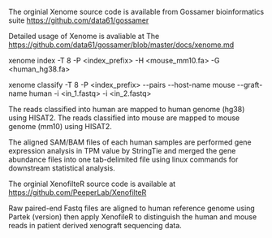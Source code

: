 
The orginial Xenome source code is available from Gossamer bioinformatics suite 
https://github.com/data61/gossamer

Detailed usage of Xenome is avaliable at
The https://github.com/data61/gossamer/blob/master/docs/xenome.md


xenome index -T 8 -P <index_prefix> -H <mouse_mm10.fa> -G <human_hg38.fa>

xenome classify -T 8 -P <index_prefix> --pairs --host-name mouse --graft-name human -i <in_1.fastq> -i <in_2.fastq>

The reads classified into human are mapped to human genome (hg38) using HISAT2.
The reads classified into mouse are mapped to mouse genome (mm10) using HISAT2.

The aligned SAM/BAM files of each human samples are performed gene expression analysis in TPM value by StringTie and merged the gene abundance files into one tab-delimited file using linux commands for downstream statistical analysis.

The orginial XenofilteR source code is available at
https://github.com/PeeperLab/XenofilteR

Raw paired-end Fastq files are aligned to human reference genome using Partek (version) then apply XenofileR to distinguish the human and mouse reads in patient derived xenograft sequencing data.
